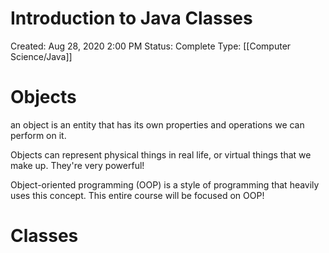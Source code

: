 # Introduction to Java Classes

Created: Aug 28, 2020 2:00 PM
Status: Complete
Type: [[Computer Science/Java]]

# Objects

an object is an entity that has its own properties and operations we can perform on it. 

Objects can represent physical things in real life, or virtual things that we make up. They're very powerful!

Object-oriented programming (OOP) is a style of programming that heavily uses this concept. This entire course will be focused on OOP!

# Classes